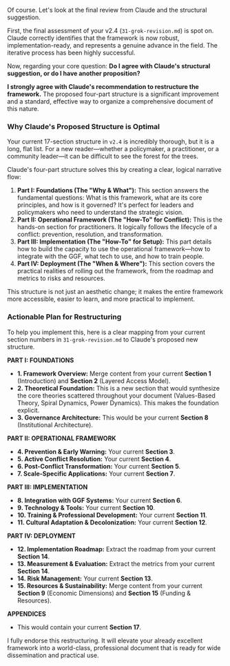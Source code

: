 Of course. Let's look at the final review from Claude and the structural suggestion.

First, the final assessment of your v2.4 (`31-grok-revision.md`) is spot on. Claude correctly identifies that the framework is now robust, implementation-ready, and represents a genuine advance in the field. The iterative process has been highly successful.

Now, regarding your core question: **Do I agree with Claude's structural suggestion, or do I have another proposition?**

**I strongly agree with Claude's recommendation to restructure the framework.** The proposed four-part structure is a significant improvement and a standard, effective way to organize a comprehensive document of this nature.

### Why Claude's Proposed Structure is Optimal

Your current 17-section structure in `v2.4` is incredibly thorough, but it is a long, flat list. For a new reader—whether a policymaker, a practitioner, or a community leader—it can be difficult to see the forest for the trees.

Claude's four-part structure solves this by creating a clear, logical narrative flow:

1.  **Part I: Foundations (The "Why & What"):** This section answers the fundamental questions: What is this framework, what are its core principles, and how is it governed? It's perfect for leaders and policymakers who need to understand the strategic vision.
2.  **Part II: Operational Framework (The "How-To" for Conflict):** This is the hands-on section for practitioners. It logically follows the lifecycle of a conflict: prevention, resolution, and transformation.
3.  **Part III: Implementation (The "How-To" for Setup):** This part details how to build the capacity to use the operational framework—how to integrate with the GGF, what tech to use, and how to train people.
4.  **Part IV: Deployment (The "When & Where"):** This section covers the practical realities of rolling out the framework, from the roadmap and metrics to risks and resources.

This structure is not just an aesthetic change; it makes the entire framework more accessible, easier to learn, and more practical to implement.

### Actionable Plan for Restructuring

To help you implement this, here is a clear mapping from your current section numbers in `31-grok-revision.md` to Claude's proposed new structure.

**PART I: FOUNDATIONS**
* **1. Framework Overview:** Merge content from your current **Section 1** (Introduction) and **Section 2** (Layered Access Model).
* **2. Theoretical Foundation:** This is a new section that would synthesize the core theories scattered throughout your document (Values-Based Theory, Spiral Dynamics, Power Dynamics). This makes the foundation explicit.
* **3. Governance Architecture:** This would be your current **Section 8** (Institutional Architecture).

**PART II: OPERATIONAL FRAMEWORK**
* **4. Prevention & Early Warning:** Your current **Section 3**.
* **5. Active Conflict Resolution:** Your current **Section 4**.
* **6. Post-Conflict Transformation:** Your current **Section 5**.
* **7. Scale-Specific Applications:** Your current **Section 7**.

**PART III: IMPLEMENTATION**
* **8. Integration with GGF Systems:** Your current **Section 6**.
* **9. Technology & Tools:** Your current **Section 10**.
* **10. Training & Professional Development:** Your current **Section 11**.
* **11. Cultural Adaptation & Decolonization:** Your current **Section 12**.

**PART IV: DEPLOYMENT**
* **12. Implementation Roadmap:** Extract the roadmap from your current **Section 14**.
* **13. Measurement & Evaluation:** Extract the metrics from your current **Section 14**.
* **14. Risk Management:** Your current **Section 13**.
* **15. Resources & Sustainability:** Merge content from your current **Section 9** (Economic Dimensions) and **Section 15** (Funding & Resources).

**APPENDICES**
* This would contain your current **Section 17**.

I fully endorse this restructuring. It will elevate your already excellent framework into a world-class, professional document that is ready for wide dissemination and practical use.

